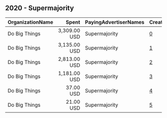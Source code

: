 ## 2020 - Supermajority 
|OrganizationName|Spent|PayingAdvertiserNames|CreativeUrls|Impressions|Genders|AgeBrackets|CountryCodes|BillingAddresses|CandidateBallotInformation|
|:---|---:|:---|:---|---:|:---|:---|:---|:---|:---|
|Do Big Things|3,309.00 USD|Supermajority|[0](https://www.snap.com/political-ads/asset/828d63de505fddaee3fa515907102860e5af37153524ebdffdc0ace369768675?mediaType=png)|352,364|FEMALE|18+|united states|"PO Box 128,Mill Valley,94942,US"|Supermajority PAC|
|Do Big Things|3,135.00 USD|Supermajority|[1](https://www.snap.com/political-ads/asset/ac998ff75f1f50062c8dca4c9653f24763cefdb44b07c65ec9291aebcd803a0c?mediaType=png)|248,446|FEMALE|18+|united states|"PO Box 128,Mill Valley,94942,US"|Supermajority PAC|
|Do Big Things|2,813.00 USD|Supermajority|[2](https://www.snap.com/political-ads/asset/50844e5b80a79d2ed4e559ac17d11f2c0a3b0f7d83de48fddb4315c421e06f61?mediaType=png)|302,115|FEMALE|18+|united states|"PO Box 128,Mill Valley,94942,US"|Supermajority PAC|
|Do Big Things|1,181.00 USD|Supermajority|[3](https://www.snap.com/political-ads/asset/4729ffed976a9756dffc661fd13146de305ac3367d5be2669df2e82c6fd236cf?mediaType=png)|71,709|FEMALE|18+|united states|"PO Box 128,Mill Valley,94942,US"|Supermajority PAC|
|Do Big Things|37.00 USD|Supermajority|[4](https://www.snap.com/political-ads/asset/a60b5a2a7c0c9766140f5a18d1d0abb98029ffbf80e5fe9cc7d50699f7370623?mediaType=png)|4,146|FEMALE|18+|united states|"PO Box 128,Mill Valley,94942,US"|Supermajority PAC|
|Do Big Things|21.00 USD|Supermajority|[5](https://www.snap.com/political-ads/asset/e164027a34de65710d631251c5516782fb6d838d0e62426549921ff1063caf04?mediaType=png)|2,158|FEMALE|18+|united states|"PO Box 128,Mill Valley,94942,US"|Supermajority PAC|
